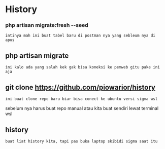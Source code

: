 # **History**
### **php artisan migrate:fresh --seed**

``` intinya mah ini buat tabel baru di postman nya yang sebleum nya di apus ```

## **php artisan migrate**
``` ini kalo ada yang salah kek gak bisa koneksi ke pemweb gitu pake ini aja ```

## **git clone https://github.com/piowarior/history**
``` ini buat clone repo baru biar bisa conect ke ubuntu versi sigma wsl ``` 

sebelum nya harus buat repo manual atau kita buat sendiri lewat terminal wsl

## **history**
``` buat liat history kita, tapi pas buka laptop skibidi sigma saat itu ```



